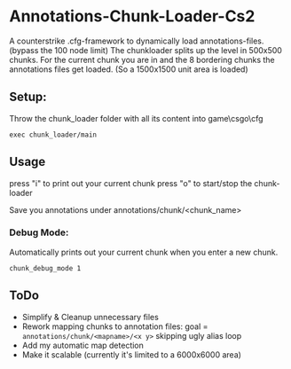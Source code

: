 # Annotations-Chunk-Loader-Cs2
A counterstrike .cfg-framework to dynamically load annotations-files. (bypass the 100 node limit)
The chunkloader splits up the level in 500x500 chunks. For the current chunk you are in and the 8 bordering chunks the annotations files get loaded. (So a 1500x1500 unit area is loaded)

## Setup:
Throw the chunk_loader folder with all its content into game\csgo\cfg

```exec chunk_loader/main```

## Usage

press "i" to print out your current chunk
press "o" to start/stop the chunk-loader

Save you annotations under annotations/chunk/<chunk_name>

### Debug Mode: 
Automatically prints out your current chunk when you enter a new chunk.

```chunk_debug_mode 1 ```

## ToDo
- Simplify & Cleanup unnecessary files
- Rework mapping chunks to annotation files:
  goal = ```annotations/chunk/<mapname>/<x y>```
  skipping ugly alias loop
- Add my automatic map detection
- Make it scalable (currently it's limited to a 6000x6000 area)
